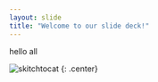 ```yaml
---
layout: slide
title: "Welcome to our slide deck!"
---
```


hello all

![skitchtocat](https://octodex.github.com/images/boxertocat_octodex.jpg)
{: .center}
